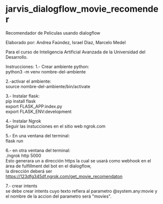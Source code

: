# jarvis_dialogflow_movie_recomender
Recomendador de Peliculas usando dialogflow

Elaborado por:
Andrea Faúndez, Israel Diaz, Marcelo Medel

Para el curso de Inteligencia Artificial Avanzada de la Universidad del Desarrollo. 

Instrucciones: 
1.- Crear ambiente python: </br>
python3 -m venv nombre-del-ambiente

2.-activar el ambiente:</br>
source nombre-del-ambiente/bin/activate

3.- Instalar flask:</br>
pip install flask</br>
export FLASK_APP:index.py</br>
export FLASK_ENV:development

4.- Instalar Ngrok</br>
Seguir las instucciones en el sitio web ngrok.com

5.- En una ventana del terminal:</br>
flask run

6.- en otra ventana del terminal:</br>
./ngrok http 5000</br>
Esto generara un a dirección https la cual se usará como webhook en el área de fulfillment del bot en el dialogflow, </br>
la dirección deberá ser https://123dfg345df.ngrok.com/get_movie_recomendaton

7.- crear intents</br>
se debe crear intents cuyo texto refiera al parametro @system.any:movie y el nombre de la accion del parametro será "movies".


